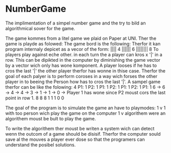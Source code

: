 # NumberGame
The implimentation of a simpel number game and the try to bild an algorithmical sover for the game.

The game kommes from a litel game we plaid on Paper at UNI.
Ther the game is playde as folowed:
The game bord is the following:       Therfor it kan program internaly depicet as a vecor of the form:
  ||||                                4
 ||||||                               6
||||||||                              8
To players play against eche other. in each turn the a player can kros x '|' in a row. This can be dipikted in the computer by diminishing the game vector by a vector wich only has wone komponent.
A player looses if he has to cros the last '|' the other player therfor has wonne in thise case.
Therfor the goal of each palyer is to perform coroses in a way wich forses the other player in to beeing the Person how has to cros the last '|'.
A sampel game therfor can be like the folowing:
4   P1: 1   P2: 1   P1: 1   P2: 1   P1: 1   P2: 1   P1: 1
6  ->   6   ->  4   ->  4   ->  3   ->  1   ->  1   ->  0 -> Player 1 has wone since P2 moust cors the last point in row 1.
8       8       8       1       1       1       0       0

The goal of the program is to simulate the game an have to playmodes:
1 v 1 with too person wich play the game on the computer
1 v algorithem were an algorithem moust be bult to play the game.

To write the algorithem ther moust be writen a system wich can detect wenn the outcom of a game should be disisif.
Therfor the computer sould save al the mouves a player ever dose so that the programers can understand the posibel solutions.
